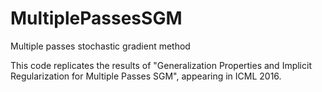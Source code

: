 # MultiplePassesSGM
Multiple passes stochastic gradient method

This code replicates the results of "Generalization Properties and Implicit Regularization for Multiple Passes SGM", appearing in ICML 2016.

